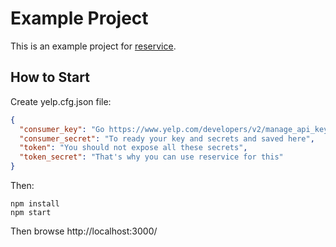 Example Project
===============

This is an example project for <a href="https://github.com/zordius/reservice">reservice</a>.

How to Start
------------

Create yelp.cfg.json file:
```json
{
  "consumer_key": "Go https://www.yelp.com/developers/v2/manage_api_keys",
  "consumer_secret": "To ready your key and secrets and saved here",
  "token": "You should not expose all these secrets",
  "token_secret": "That's why you can use reservice for this"
}
```

Then:

```
npm install
npm start
```
Then browse http://localhost:3000/

